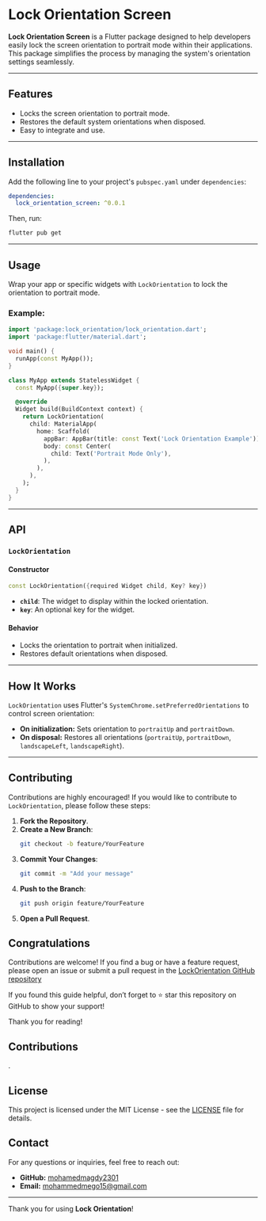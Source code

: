 # Lock Orientation Screen

**Lock Orientation Screen** is a Flutter package designed to help developers easily lock the screen orientation to portrait mode within their applications. This package simplifies the process by managing the system's orientation settings seamlessly.

---

## Features

- Locks the screen orientation to portrait mode.
- Restores the default system orientations when disposed.
- Easy to integrate and use.

---

## Installation

Add the following line to your project's `pubspec.yaml` under `dependencies`:

```yaml
dependencies:
  lock_orientation_screen: ^0.0.1
```

Then, run:

```bash
flutter pub get
```

---

## Usage

Wrap your app or specific widgets with `LockOrientation` to lock the orientation to portrait mode.

### Example:

```dart
import 'package:lock_orientation/lock_orientation.dart';
import 'package:flutter/material.dart';

void main() {
  runApp(const MyApp());
}

class MyApp extends StatelessWidget {
  const MyApp({super.key});

  @override
  Widget build(BuildContext context) {
    return LockOrientation(
      child: MaterialApp(
        home: Scaffold(
          appBar: AppBar(title: const Text('Lock Orientation Example')),
          body: const Center(
            child: Text('Portrait Mode Only'),
          ),
        ),
      ),
    );
  }
}
```

---

## API

### `LockOrientation`

#### Constructor
```dart
const LockOrientation({required Widget child, Key? key})
```
- **`child`**: The widget to display within the locked orientation.
- **`key`**: An optional key for the widget.

#### Behavior
- Locks the orientation to portrait when initialized.
- Restores default orientations when disposed.

---

## How It Works

`LockOrientation` uses Flutter's `SystemChrome.setPreferredOrientations` to control screen orientation:
- **On initialization:** Sets orientation to `portraitUp` and `portraitDown`.
- **On disposal:** Restores all orientations (`portraitUp`, `portraitDown`, `landscapeLeft`, `landscapeRight`).

---
## Contributing

Contributions are highly encouraged! If you would like to contribute to `LockOrientation`, please follow these steps:

1. **Fork the Repository**.
2. **Create a New Branch**:
   ```bash
   git checkout -b feature/YourFeature
   ```
3. **Commit Your Changes**:
   ```bash
   git commit -m "Add your message"
   ```
4. **Push to the Branch**:
   ```bash
   git push origin feature/YourFeature
   ```
5. **Open a Pull Request**.

## Congratulations


Contributions are welcome! If you find a bug or have a feature request, please open an issue or submit a pull request in the [LockOrientation GitHub repository](#)

If you found this guide helpful, don’t forget to ⭐ star this repository on GitHub to show your support!

Thank you for reading!

## Contributions

.


## License

This project is licensed under the MIT License - see the [LICENSE](LICENSE) file for details.

## Contact

For any questions or inquiries, feel free to reach out:

- **GitHub:** [mohamedmagdy2301](https://github.com/mohamedmagdy2301)
- **Email:** [mohammedmego15@gmail.com](mohammedmego15@gmail.com)



---

Thank you for using **Lock Orientation**!

